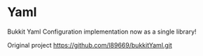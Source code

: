 # Yaml
Bukkit Yaml Configuration implementation now as a single library!

Original project https://github.com/l89669/bukkitYaml.git
